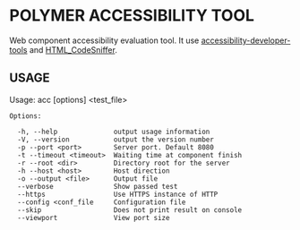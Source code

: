 # POLYMER ACCESSIBILITY TOOL

Web component accessibility evaluation tool. It use
[accessibility-developer-tools](https://github.com/GoogleChrome/accessibility-developer-tools)
and [HTML_CodeSniffer](https://github.com/squizlabs/HTML_CodeSniffer).

## USAGE

Usage: acc [options] <test_file>
```pre
Options:

  -h, --help              output usage information
  -V, --version           output the version number
  -p --port <port>        Server port. Default 8080
  -t --timeout <timeout>  Waiting time at component finish
  -r --root <dir>         Directory root for the server
  -h --host <host>        Host direction
  -o --output <file>      Output file
  --verbose               Show passed test
  --https                 Use HTTPS instance of HTTP
  --config <conf_file     Configuration file
  --skip                  Does not print result on console
  --viewport              View port size
```
